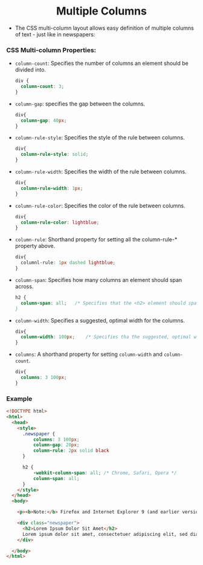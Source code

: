 # <center>Multiple Columns</center>

* The CSS multi-column layout allows easy definition of multiple columns of text - just like in newspapers:

### CSS Multi-column Properties:

* `column-count`: Specifies the number of columns an element should be divided into.

  ```css
  div {
    column-count: 3;
  } 
  ```

* `column-gap`: specifies the gap between the columns.

  ```css
  div{
    column-gap: 40px;
  } 
  ```
* `column-rule-style`: Specifies the style of the rule between columns.

  ```css
  div{
    column-rule-style: solid;
  }
  ```

* `column-rule-width`: Specifies the width of the rule between columns.

  ```css
  div{
    column-rule-width: 1px;
  }
  ```
* `column-rule-color`: Specifies the color of the rule between columns.

  ```css
  div{
    column-rule-color: lightblue;
  }
  ```
* `column-rule`: Shorthand property for setting all the column-rule-* property above.

  ```css
  div{
    columnl-rule: 1px dashed lightblue;
  } 
  ```
* `column-span`: Specifies how many columns an element should span across.

  ```css
  h2 {
    column-span: all;   /* Specifies that the <h2> element should span across all columns.
  } 
  ```

* `column-width`: Specifies a suggested, optimal width for the columns.

  ```css
  div{
    column-width: 100px;    /* Specifies tha the suggested, optimal width for the columns should be 100px. */
  } 
  ```

* `columns`: A shorthand property for setting `column-width` and `column-count`.

  ```css
  div{
    columns: 3 100px;
  } 
  ```

### Example

```html
<!DOCTYPE html>
<html>
  <head>
    <style> 
      .newspaper {
          columns: 3 100px;
          column-gap: 20px;
          column-rule: 2px solid black
      }

      h2 {
          -webkit-column-span: all; /* Chrome, Safari, Opera */
          column-span: all;
      }
    </style>
  </head>
  <body>

    <p><b>Note:</b> Firefox and Internet Explorer 9 (and earlier versions) do not support the column-span property.</p>

    <div class="newspaper">
      <h2>Lorem Ipsum Dolor Sit Amet</h2>
      Lorem ipsum dolor sit amet, consectetuer adipiscing elit, sed diam nonummy nibh euismod tincidunt ut laoreet dolore magna aliquam erat volutpat. Ut wisi enim ad minim veniam, quis nostrud exerci tation ullamcorper suscipit lobortis nisl ut aliquip ex ea commodo consequat. Duis autem vel eum iriure dolor in hendrerit in vulputate velit esse molestie consequat, vel illum dolore eu feugiat nulla facilisis at vero eros et accumsan et iusto odio dignissim qui blandit praesent luptatum zzril delenit augue duis dolore te feugait nulla facilisi. Nam liber tempor cum soluta nobis eleifend option congue nihil imperdiet doming id quod mazim placerat facer possim assum.
    </div>

  </body>
</html>
```
